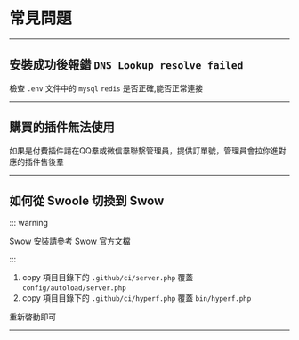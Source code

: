 # 常見問題

---

## 安裝成功後報錯 `DNS Lookup resolve failed`

檢查 `.env` 文件中的 `mysql` `redis` 是否正確,能否正常連接

---

## 購買的插件無法使用

如果是付費插件請在QQ羣或微信羣聯繫管理員，提供訂單號，管理員會拉你進對應的插件售後羣

---



## 如何從 Swoole 切換到 Swow

::: warning

Swow 安裝請參考 [Swow 官方文檔](https://docs.toast.run/swow-blog/chs/init.html#%E6%94%AF%E6%8C%81%E7%9A%84%E6%93%8D%E4%BD%9C%E7%B3%BB%E7%BB%9F) 

:::

1. copy 項目目錄下的 `.github/ci/server.php` 覆蓋 `config/autoload/server.php`
2. copy 項目目錄下的 `.github/ci/hyperf.php` 覆蓋 `bin/hyperf.php`

重新啓動即可

---
